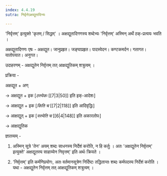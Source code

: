 ```yaml
---
index: 4.4.19
sutra: निर्वृत्तेऽक्षद्यूतादिभ्यः

---
```

'निर्वृत्तम्' इत्युक्ते 'कृतम् / सिद्धम्' । अक्षद्यूतादिगणस्य शब्देभ्यः 'निर्वृत्तम्' अस्मिन् अर्थे ठक्-प्रत्ययः भवति । 



अक्षद्यूतादिगणः एषः - अक्षद्यूत। जानुप्रहृत। जङ्घाप्रहृत। पादस्वेदन। कण्टकमर्दन। गतागत। यातोपयात। अनुगत।



उदाहरणम् - अक्षद्यूतेन निर्वृत्तम् तत् आक्षद्यूतिकम् शत्रुत्वम् ।            

प्रक्रिया -

अक्षद्यूत + अण् 

→ अक्षद्यूत + इक  [_ठस्येकः_ [[7|3|50]] इति इक्-आदेशः] 

→ आक्षद्यूत + इक  [_किति च_ [[7|2|118]] इति आदिवृद्धिः]

→ आक्षद्यूत् + इक [_यस्येति च_ [[6|4|148]] इति अकारलोपः]

→ आक्षद्यूतिक

       

ज्ञातव्यम् - 

1. अस्मिन् सूत्रे 'तेन' अयम् शब्दः साधनस्य निर्देशं करोति, न हि कर्तुः । अतः 'अक्षद्यूतेन निर्वृत्तम्' इत्युक्ते' अक्षद्यूतस्य साहाय्येन निवृत्तम्'  इति अर्थः क्रियते ।  

2. 'निर्वृत्तम्' इति कर्मणिप्रयोगः, अतः वर्तमानसूत्रेण निर्दिष्टः तद्धितान्तः शब्दः कर्मपदस्य निर्देशं करोति । यथा -  अक्षद्यूतेन निर्वृत्तम् तत् आक्षद्यूतिकम् शत्रुत्वम् ।  